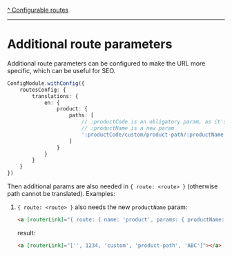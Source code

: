 [^ Configurable routes](../README.md)

---

# Additional route parameters

Additional route parameters can be configured to make the URL more specific, which can be useful for SEO.

```typescript
ConfigModule.withConfig({
    routesConfig: {
        translations: {
            en: {
                product: { 
                    paths: [
                        // :productCode is an obligatory param, as it's present in default url
                        // :productName is a new param
                        ':productCode/custom/product-path/:productName'
                    ] 
                }
            }
        }
    }
})
```

Then additional params are also needed in `{ route: <route> }` (otherwise path cannot be translated). Examples:

1. `{ route: <route> }` also needs the new `productName` param:

    ```html
    <a [routerLink]="{ route: { name: 'product', params: { productName: 'ABC', productCode: 1234 } } } | cxTranslateUrl"></a>
    ```

    result:

    ```html
    <a [routerLink]="['', 1234, 'custom', 'product-path', 'ABC']"></a>
    ```
